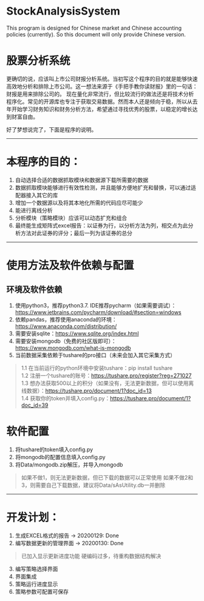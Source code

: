# StockAnalysisSystem
This program is designed for Chinese market and Chinese accounting policies (currently). So this document will only provide Chinese version.
  
# 股票分析系统
  
更确切的说，应该叫上市公司财报分析系统。当初写这个程序的目的就是能够快速高效地分析和排除上市公司。这一想法来源于《手把手教你读财报》里的一句话：财报是用来排除公司的。
现在量化非常流行，但比较流行的做法还是将技术分析程序化。常见的开源库也专注于获取交易数据。然而本人还是倾向于稳，所以从去年开始学习财务知识和财务分析方法，希望通过寻找优秀的股票，以稳定的增长达到财富自由。
  
好了梦想说完了，下面是程序的说明。
  
----------------------------------------------------------------------------------------------------------------------
  
# 本程序的目的：
1. 自动选择合适的数据抓取模块和数据源下载所需要的数据  
2. 数据抓取模块能够进行有效性检测，并且能够方便地扩充和替换，可以通过适配器接入其它的库  
3. 增加一个数据源以及将其本地化所需的代码应尽可能少  
4. 能进行离线分析  
5. 分析模块（策略模块）应该可以动态扩充和组合  
6. 最终能生成矩阵式excel报告：以证券为行，以分析方法为列，相交点为此分析方法对此证券的评分；最后一列为该证券的总分  
  
----------------------------------------------------------------------------------------------------------------------
  
# 使用方法及软件依赖与配置
## 环境及软件依赖
1. 使用python3，推荐python3.7. IDE推荐pycharm（如果需要调试）：https://www.jetbrains.com/pycharm/download/#section=windows  
2. 依赖pandas，推荐使用anaconda的环境：https://www.anaconda.com/distribution/  
3. 需要安装sqlite：https://www.sqlite.org/index.html  
4. 需要安装mongodb（免费的社区版即可）：https://www.mongodb.com/what-is-mongodb  
5. 当前数据采集依赖于tushare的pro接口（未来会加入其它采集方式）  
> 1.1 在当前运行的python环境中安装tushare：pip install tushare  
> 1.2 注册一个tushare的账号：https://tushare.pro/register?reg=271027  
> 1.3 想办法获取500以上的积分（如果没有，无法更新数据，但可以使用离线数据）：https://tushare.pro/document/1?doc_id=13  
> 1.4 获取你的token并填入config.py：https://tushare.pro/document/1?doc_id=39  
  
# 软件配置
1. 将tushare的token填入config.py 
2. 将mongodb的配置信息填入config.py 
3. 将Data/mongodb.zip解压，并导入mongodb
> 如果不做1，则无法更新数据，但已下载的数据可以正常使用
> 如果不做2和3，则需要自己下载数据，建议将Data/sAsUtility.db一并删除
  
----------------------------------------------------------------------------------------------------------------------
  
# 开发计划：
1. 生成EXCEL格式的报告 -> 20200129: Done  
2. 编写数据更新的管理界面  -> 20200130: Done
> 已加入显示更新进度功能
> 硬编码过多，待重构数据结构解决
3. 编写策略选择界面  
4. 界面集成
5. 策略运行进度显示
6. 策略参数可配置可保存  
















